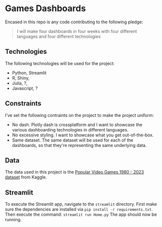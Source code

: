 # Games Dashboards

Encased in this repo is any code contributing to the following pledge:

> I will make four dashboards in four weeks with four different languages and four different technologies

## Technologies

The following technologies will be used for the project:

- Python, Streamlit
- R, Shiny,
- Julia, ?,
- Javascript, ?

## Constraints

I've set the following contraints on the project to make the project uniform:

- No dash. Plotly dash is crossplatform and I want to showcase the various dashboarding technologies in different languages.
- No excessive styling. I want to showcase what you get out-of-the-box. 
- Same dataset. The same dataset will be used for each of the dashboards, so that they're representing the same underlying data.

## Data

The data used in this project is the [Popular Video Games 1980 - 2023 dataset](https://www.kaggle.com/datasets/arnabchaki/popular-video-games-1980-2023)
from Kaggle.

## Streamlit

To execute the Streamlit app, navigate to the ```streamlit``` directory. First make sure the dependencies are installed via ```pip install -r requirements.txt```. 
Then execute the command:
```streamlit run Home.py```
The app should now be running.
